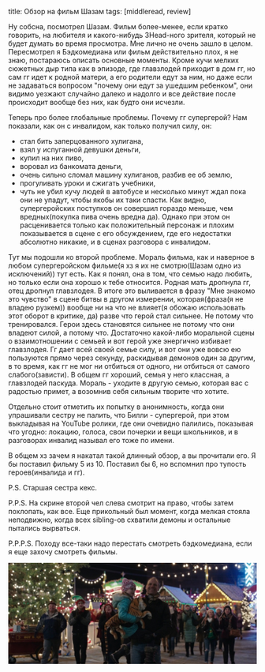title: Обзор на фильм Шазам
tags: [middleread, review]

Ну собсна, посмотрел Шазам. Фильм более-менее, если кратко говорить, на любителя и какого-нибудь 3Head-ного зрителя, который не будет думать во время просмотра. Мне лично не очень зашло в целом. Пересмотрел я Бэдкомедиана или фильм действительно плох, я не знаю, постараюсь описать основные моменты. Кроме кучи мелких сюжетных дыр типа как в эпизоде, где главзлодей приходит в дом гг, но сам гг идет к родной матери, а его родители едут за ним, но даже если не задаваться вопросом "почему они едут за ушедшим ребенком", они видимо уезжают случайно далеко и надолго и все действие после происходит вообще без них, как будто они исчезли.

Теперь про более глобальные проблемы. Почему гг супергерой? Нам показали, как он с инвалидом, как только получил силу, он:
- стал бить заперцованного хулигана,
- взял у испуганной девушки деньги,
- купил на них пиво,
- воровал из банкомата деньги,
- очень сильно сломал машину хулиганов, разбив ее об землю,
- прогуливать уроки и сжигать учебники,
- чуть не убил кучу людей в автобусе и несколько минут ждал пока они не упадут, чтобы якобы их таки спасти.
Как видно, супергеройских поступков он совершил гораздо меньше, чем вредных(покупка пива очень вредна да). Однако при этом он расценивается только как положительный персонаж и плохим показывается в сцене с его обсуждением, где его недостатки абсолютно никакие, и в сценах разговора с инвалидом.

Тут мы подошли ко второй проблеме. Мораль фильма, как и наверное в любом супергеройском фильме(я хз я их не смотрю(Шазам одно из исключений)) тут есть. Как я понял, она в том, что семью надо любить, но только если она хорошо к тебе относится. Родная мать дропнула гг, отец дропнул главзлодея. В итоге это выливается в фразу "Мне знакомо это чувство" в сцене битвы в другом измерении, которая(фраза(я не владею рузкем)) вообще ни на что не влияет(я обожаю использовать этот оборот в критике, да) разве что герой стал сильнее. Не потому что тренировался. Герои здесь становятся сильнее не потому что они владеют силой, а потому что. Достаточно какой-либо моральной сцены о взаимотношении с семьей и вот герой уже энергично избивает главзлодея. Гг дает всей своей семье силу, и вот они уже вовсю ею пользуются прямо через секунду, раскидывая демонов один за другим, в то время, как гг не мог ни отбиться от одного, ни отбиться от самого слабого(зависти). В общем гг хороший, семья у него классная, а главзлодей паскуда. Мораль - уходите в другую семью, которая вас с радостью примет, а возомнив себя сильным творите что хотите.

Отдельно стоит отметить их попытку в анонимность, когда они упрашивали сестру не палить, что Билли - супергерой, при этом выкладывая на YouTube ролики, где они очевидно палились, показывая что угодно: локацию, голоса, свои почерки и вещи школьников, и в разговорах инвалид называл его тоже по имени.

В общем хз зачем я накатал такой длинный обзор, а вы прочитали его. Я бы поставил фильму 5 из 10. Поставил бы 6, но вспомнил про тупость героев(инвалида и гг).

P.S. Старшая сестра кекс.

P.P.S. На скрине второй чел слева смотрит на право, чтобы затем похлопать, как все. Еще прикольный был момент, когда мелкая стояла неподвижно, когда всех sibling-ов схватили демоны и остальные пытались вырваться.

P.P.P.S. Походу все-таки надо перестать смотреть бэдкомедиана, если я еще захочу смотреть фильмы.

![](/blog/static/img/OAXmqV0Paw4.jpg)
